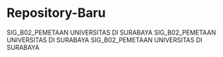 # Repository-Baru
SIG_B02_PEMETAAN UNIVERSITAS DI SURABAYA
SIG_B02_PEMETAAN UNIVERSITAS DI SURABAYA
SIG_B02_PEMETAAN UNIVERSITAS DI SURABAYA
